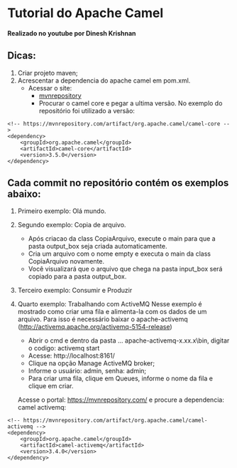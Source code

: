 
# Tutorial do Apache Camel
#### Realizado no youtube por Dinesh Krishnan

## Dicas:

1. Criar projeto maven;
2. Acrescentar a dependencia do apache camel em pom.xml.
    * Acessar o site: 
        - [mvnrepository](https://mvnrepository.com) 
        - Procurar o camel core e pegar a ultima versão.
No exemplo do repositório foi utilizado a versão:
```
<!-- https://mvnrepository.com/artifact/org.apache.camel/camel-core -->
<dependency>
    <groupId>org.apache.camel</groupId>
    <artifactId>camel-core</artifactId>
    <version>3.5.0</version>
</dependency>
```

## Cada commit no repositório contém os exemplos abaixo:

1. Primeiro exemplo: Olá mundo.
2. Segundo exemplo: Copia de arquivo. 
    - Após criacao da class CopiaArquivo, execute o main para que a pasta output_box seja criada automaticamente. 
    - Cria um arquivo com o nome empty e executa o main da class CopiaArquivo novamente.
    - Você visualizará que o arquivo que chega na pasta input_box será copiado para a pasta output_box. 

3. Terceiro exemplo: Consumir e Produzir
4. Quarto exemplo: Trabalhando com ActiveMQ
    Nesse exemplo é mostrado como criar uma fila e alimenta-la com os dados de um arquivo. 
    Para isso é necessário baixar o apache-activemq (http://activemq.apache.org/activemq-5154-release)
    - Abrir o cmd e dentro da pasta ... apache-activemq-x.xx.x\bin, digitar o codigo: activemq start
    - Acesse: http://localhost:8161/
    - Clique na opção Manage ActiveMQ broker;
    - Informe o usuário: admin, senha: admin;
    - Para criar uma fila, clique em Queues, informe o nome da fila e clique em criar.

    Acesse o portal: https://mvnrepository.com/ e procure a dependencia: camel activemq:

```
<!-- https://mvnrepository.com/artifact/org.apache.camel/camel-activemq -->
<dependency>
    <groupId>org.apache.camel</groupId>
    <artifactId>camel-activemq</artifactId>
    <version>3.4.0</version>
</dependency>
```


